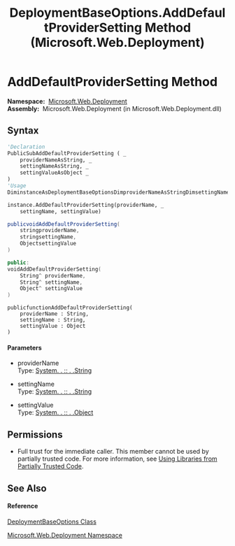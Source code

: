 ﻿---
title: DeploymentBaseOptions.AddDefaultProviderSetting Method  (Microsoft.Web.Deployment)
TOCTitle: AddDefaultProviderSetting Method
ms:assetid: M:Microsoft.Web.Deployment.DeploymentBaseOptions.AddDefaultProviderSetting(System.String,System.String,System.Object)
ms:mtpsurl: https://msdn.microsoft.com/en-us/library/microsoft.web.deployment.deploymentbaseoptions.adddefaultprovidersetting(v=VS.90)
ms:contentKeyID: 20579892
ms.date: 05/02/2012
mtps_version: v=VS.90
f1_keywords:
- Microsoft.Web.Deployment.DeploymentBaseOptions.AddDefaultProviderSetting
dev_langs:
- CSharp
- JScript
- VB
- c++
api_location:
- Microsoft.Web.Deployment.dll
api_name:
- Microsoft.Web.Deployment.DeploymentBaseOptions.AddDefaultProviderSetting
api_type:
- Managed
topic_type:
- apiref
- kbSyntax
product_family_name: VS
ROBOTS: INDEX,FOLLOW
---

# AddDefaultProviderSetting Method

**Namespace:**  [Microsoft.Web.Deployment](microsoft-web-deployment-namespace.md)  
**Assembly:**  Microsoft.Web.Deployment (in Microsoft.Web.Deployment.dll)

## Syntax

``` vb
'Declaration
PublicSubAddDefaultProviderSetting ( _
    providerNameAsString, _
    settingNameAsString, _
    settingValueAsObject _
)
'Usage
DiminstanceAsDeploymentBaseOptionsDimproviderNameAsStringDimsettingNameAsStringDimsettingValueAsObject

instance.AddDefaultProviderSetting(providerName, _
    settingName, settingValue)
```

``` csharp
publicvoidAddDefaultProviderSetting(
    stringproviderName,
    stringsettingName,
    ObjectsettingValue
)
```

``` c++
public:
voidAddDefaultProviderSetting(
    String^ providerName, 
    String^ settingName, 
    Object^ settingValue
)
```

``` jscript
publicfunctionAddDefaultProviderSetting(
    providerName : String, 
    settingName : String, 
    settingValue : Object
)
```

#### Parameters

  - providerName  
    Type: [System. . :: . .String](https://msdn.microsoft.com/en-us/library/s1wwdcbf\(v=vs.90\))  

<!-- end list -->

  - settingName  
    Type: [System. . :: . .String](https://msdn.microsoft.com/en-us/library/s1wwdcbf\(v=vs.90\))  

<!-- end list -->

  - settingValue  
    Type: [System. . :: . .Object](https://msdn.microsoft.com/en-us/library/e5kfa45b\(v=vs.90\))  

## Permissions

  - Full trust for the immediate caller. This member cannot be used by partially trusted code. For more information, see [Using Libraries from Partially Trusted Code](https://msdn.microsoft.com/en-us/library/8skskf63\(v=vs.90\)).

## See Also

#### Reference

[DeploymentBaseOptions Class](deploymentbaseoptions-class-microsoft-web-deployment.md)

[Microsoft.Web.Deployment Namespace](microsoft-web-deployment-namespace.md)

